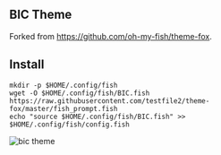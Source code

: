 ## BIC Theme

Forked from https://github.com/oh-my-fish/theme-fox.

## Install

```
mkdir -p $HOME/.config/fish
wget -O $HOME/.config/fish/BIC.fish https://raw.githubusercontent.com/testfile2/theme-fox/master/fish_prompt.fish
echo "source $HOME/.config/fish/BIC.fish" >> $HOME/.config/fish/config.fish
```
![bic theme](https://i.imgur.com/GP7vsNh.png)
